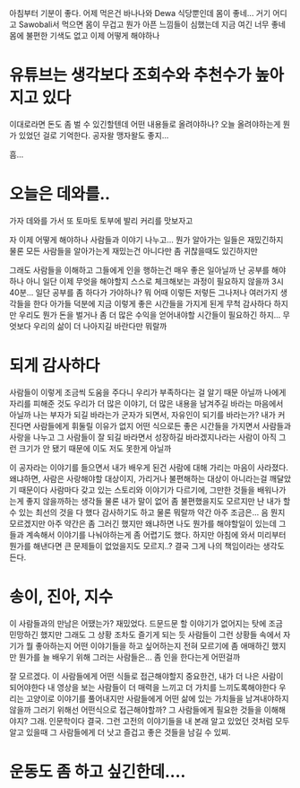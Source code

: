 아침부터 기분이 좋다.
어제 먹은건 바나나와 Dewa 식당뿐인데
몸이 좋네...
거기 어디고
Sawobali서 먹으면 몸이 무겁고 뭔가 아픈 느낌들이 심했는데
지금 여긴 너무 좋네
몸에 불편한 기색도 없고
이제 어떻게 해야하나
# 유튜브는 생각보다 조회수와 추천수가 높아지고 있다
이대로라면 돈도 좀 벌 수 있긴할텐데
어떤 내용들로 올려야하나?
오늘 올려야하는게 뭔가 있었던 걸로 기억한다.
공자왈 맹자왈도 좋지...

흠...
# 오늘은 데와를..
가자
데와를 가서 또 토마토 토부에
발리 커리를 맛보자고

자 이제 어떻게 해야하나
사람들과 이야기 나누고...
뭔가 알아가는 일들은 재밌긴하지
물론 모든 사람들을 알아가는게 재밌는건 아니다만
좀 귀찮을때도 있긴하지만

그래도 사람들을 이해하고
그들에게 인을 행하는건 매우 좋은 일아닐까
난 공부를 해야하나
아니 일단 이제 무엇을 해야할지 스스로 체크해보는 과정이 필요하지 않을까
3시 40분...
일단 공부를 좀 하다가 가야하나?
뭐 어때 이렇든 저렇든
그나저나 여러가지 생각들을 한다
아가들 덕분에 지금 이렇게 좋은 시간들을 가지게 된게
무척 감사하다
하지만 우리도 뭔가 돈을 벌거나
좀 더 많은 수익을 얻어내야할 시간들이 필요하긴 하지...
무엇보다 우리의 삶이 더 나아지길 바란다만
뭐랄까

# 되게 감사하다
사람들이 이렇게 조금씩 도움을 주다니
우리가 부족하다는 걸 알기 때문 아닐까
나에게 자리를 피해준 것도
우리가 더 많은 이야기, 더 많은 내용을 남겨주길 바라는 마음에서 아닐까
나는 부자가 되길 바라는가
군자가 되면서, 자유인이 되기를 바라는가?
내가 커진다면 사람들에게 휘둘릴 이유가 없지
어떤 식으로든 좋은 시간들을 가지면서
사람들과 사랑을 나누고
그 사람들이 잘 되길 바라면서
성장하길 바라겠지나라는 사람이 아직 그런 크기가 안 됐기 때문에
이도 저도 못한게 아닐까

이 공자라는 이야기를 들으면서 내가 배우게 된건
사람에 대해 가리는 마음이 사라졌다.
왜냐하면, 사람은 사랑해야할 대상이지, 가리거나 불편해하는 대상이 아니라는걸 깨달았기 때문이다
사람마다 갖고 있는 스토리와 이야기가 다르기에, 그만한 것들을 배워나가는게 좋지 않을까하는 생각들
물론 내가 말이 없어 좀 불편했을지도 모르지만
난 내가 할 수 있는 최선의 것을 다 했다 감사하기도 하고
물론 뭐랄까 약간 아주 조금은... 음
뭔지 모르겠지만 아주 약간은 좀 그러긴 했지만
왜냐하면 나도 뭔가를 해야할일이 있는데 그들과 계속해서 이야기를 
나눠야하는게 좀 어렵기도 했다.
하지만 아침에 와서 미리부터 뭔가를 해낸다면 큰 문제들이 없었을지도 모르지..?
결국 그게 나의 책임이라는 생각도 든다.

# 송이, 진아, 지수

이 사람들과의 만남은 어땠는가?
재밌었다. 드문드문 할 이야기가 없어지는 탓에 조금 민망하긴 했지만
그래도 그 상황 조차도 즐기게 되는 듯
사람들이 그런 상황들 속에서 자기가 뭘 좋아하는지 어떤 이야기들을 하고 싶어하는지
전혀 모르기에 좀 애매하긴 했지만
뭔가를 늘 배우기 위해 그러는 사람들은... 좀
인을 한다는게 어떤걸까

잘 모르겠다. 이 사람들에게 어떤 식들로 접근해야할지
중요한건, 내가 더 나은 사람이 되어야한다
내 영상을 보는 사람들이
더 매력을 느끼고
더 가치를 느끼도록해야한다
우리는 고양이로 이야기를 풀어내지만
사람들에게 어떤 삶에 있는 가치들을 남겨내야하지 않을까
그러기 위해선 어떤식으로 접근해야할까?
그 사람들에게 필요한 것들을 이해해야지?
그래. 인문학이다 결국.
그런 고전의 이야기들을 내 본래 알고 있었던 것처럼 모두 알고 있을때
그 사람들에게 더 낫고 즐겁고 좋은 것들을 남길 수 있찌.


# 운동도 좀 하고 싶긴한데....
